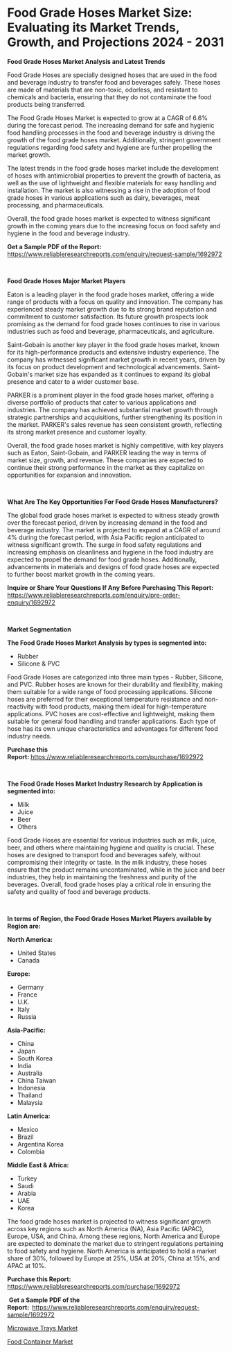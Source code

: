 <p><h1>Food Grade Hoses Market Size: Evaluating its Market Trends, Growth, and Projections 2024 - 2031</h1></p><p><strong>Food Grade Hoses Market Analysis and Latest Trends</strong></p>
<p><p>Food Grade Hoses are specially designed hoses that are used in the food and beverage industry to transfer food and beverages safely. These hoses are made of materials that are non-toxic, odorless, and resistant to chemicals and bacteria, ensuring that they do not contaminate the food products being transferred.</p><p>The Food Grade Hoses Market is expected to grow at a CAGR of 6.6% during the forecast period. The increasing demand for safe and hygienic food handling processes in the food and beverage industry is driving the growth of the food grade hoses market. Additionally, stringent government regulations regarding food safety and hygiene are further propelling the market growth.</p><p>The latest trends in the food grade hoses market include the development of hoses with antimicrobial properties to prevent the growth of bacteria, as well as the use of lightweight and flexible materials for easy handling and installation. The market is also witnessing a rise in the adoption of food grade hoses in various applications such as dairy, beverages, meat processing, and pharmaceuticals.</p><p>Overall, the food grade hoses market is expected to witness significant growth in the coming years due to the increasing focus on food safety and hygiene in the food and beverage industry.</p></p>
<p><strong>Get a Sample PDF of the Report:&nbsp;</strong> <a href="https://www.reliableresearchreports.com/enquiry/request-sample/1692972">https://www.reliableresearchreports.com/enquiry/request-sample/1692972</a></p>
<p>&nbsp;</p>
<p><strong>Food Grade Hoses Major Market Players</strong></p>
<p><p>Eaton is a leading player in the food grade hoses market, offering a wide range of products with a focus on quality and innovation. The company has experienced steady market growth due to its strong brand reputation and commitment to customer satisfaction. Its future growth prospects look promising as the demand for food grade hoses continues to rise in various industries such as food and beverage, pharmaceuticals, and agriculture.</p><p>Saint-Gobain is another key player in the food grade hoses market, known for its high-performance products and extensive industry experience. The company has witnessed significant market growth in recent years, driven by its focus on product development and technological advancements. Saint-Gobain's market size has expanded as it continues to expand its global presence and cater to a wider customer base.</p><p>PARKER is a prominent player in the food grade hoses market, offering a diverse portfolio of products that cater to various applications and industries. The company has achieved substantial market growth through strategic partnerships and acquisitions, further strengthening its position in the market. PARKER's sales revenue has seen consistent growth, reflecting its strong market presence and customer loyalty.</p><p>Overall, the food grade hoses market is highly competitive, with key players such as Eaton, Saint-Gobain, and PARKER leading the way in terms of market size, growth, and revenue. These companies are expected to continue their strong performance in the market as they capitalize on opportunities for expansion and innovation.</p></p>
<p>&nbsp;</p>
<p><strong>What Are The Key Opportunities For Food Grade Hoses Manufacturers?</strong></p>
<p><p>The global food grade hoses market is expected to witness steady growth over the forecast period, driven by increasing demand in the food and beverage industry. The market is projected to expand at a CAGR of around 4% during the forecast period, with Asia Pacific region anticipated to witness significant growth. The surge in food safety regulations and increasing emphasis on cleanliness and hygiene in the food industry are expected to propel the demand for food grade hoses. Additionally, advancements in materials and designs of food grade hoses are expected to further boost market growth in the coming years.</p></p>
<p><strong>Inquire or Share Your Questions If Any Before Purchasing This Report:</strong> <a href="https://www.reliableresearchreports.com/enquiry/pre-order-enquiry/1692972">https://www.reliableresearchreports.com/enquiry/pre-order-enquiry/1692972</a></p>
<p>&nbsp;</p>
<p><strong>Market Segmentation</strong></p>
<p><strong>The Food Grade Hoses Market Analysis by types is segmented into:</strong></p>
<p><ul><li>Rubber</li><li>Silicone & PVC</li></ul></p>
<p><p>Food Grade Hoses are categorized into three main types - Rubber, Silicone, and PVC. Rubber hoses are known for their durability and flexibility, making them suitable for a wide range of food processing applications. Silicone hoses are preferred for their exceptional temperature resistance and non-reactivity with food products, making them ideal for high-temperature applications. PVC hoses are cost-effective and lightweight, making them suitable for general food handling and transfer applications. Each type of hose has its own unique characteristics and advantages for different food industry needs.</p></p>
<p><strong>Purchase this Report:&nbsp;</strong><a href="https://www.reliableresearchreports.com/purchase/1692972">https://www.reliableresearchreports.com/purchase/1692972</a></p>
<p>&nbsp;</p>
<p><strong>The Food Grade Hoses Market Industry Research by Application is segmented into:</strong></p>
<p><ul><li>Milk</li><li>Juice</li><li>Beer</li><li>Others</li></ul></p>
<p><p>Food Grade Hoses are essential for various industries such as milk, juice, beer, and others where maintaining hygiene and quality is crucial. These hoses are designed to transport food and beverages safely, without compromising their integrity or taste. In the milk industry, these hoses ensure that the product remains uncontaminated, while in the juice and beer industries, they help in maintaining the freshness and purity of the beverages. Overall, food grade hoses play a critical role in ensuring the safety and quality of food and beverage products.</p></p>
<p>&nbsp;</p>
<p><strong>In terms of Region, the Food Grade Hoses Market Players available by Region are:</strong></p>
<p>
    <p> <strong> North America: </strong>
        <ul>
            <li>United States</li>
            <li>Canada</li>
        </ul>
        </p> 
    <p> <strong> Europe: </strong>
        <ul>
            <li>Germany</li>
            <li>France</li>
            <li>U.K.</li>
            <li>Italy</li>
            <li>Russia</li>
        </ul>
        </p> 
    <p> <strong> Asia-Pacific: </strong>
        <ul>
            <li>China</li>
            <li>Japan</li>
            <li>South Korea</li>
            <li>India</li>
            <li>Australia</li>
            <li>China Taiwan</li>
            <li>Indonesia</li>
            <li>Thailand</li>
            <li>Malaysia</li>
        </ul>
        </p> 
    <p> <strong> Latin America: </strong>
        <ul>
            <li>Mexico</li>
            <li>Brazil</li>
            <li>Argentina Korea</li>
            <li>Colombia</li>
        </ul>
        </p> 
    <p> <strong> Middle East & Africa: </strong>
        <ul>
            <li>Turkey</li>
            <li>Saudi</li>
            <li>Arabia</li>
            <li>UAE</li>
            <li>Korea</li>
        </ul>
    </p>
    </p>
<p><p>The food grade hoses market is projected to witness significant growth across key regions such as North America (NA), Asia Pacific (APAC), Europe, USA, and China. Among these regions, North America and Europe are expected to dominate the market due to stringent regulations pertaining to food safety and hygiene. North America is anticipated to hold a market share of 30%, followed by Europe at 25%, USA at 20%, China at 15%, and APAC at 10%.</p></p>
<p><strong>Purchase this Report: </strong><a href="https://www.reliableresearchreports.com/purchase/1692972">https://www.reliableresearchreports.com/purchase/1692972</a></p>
<p>&nbsp;<strong>Get a Sample PDF of the Report:&nbsp;&nbsp;</strong><a href="https://www.reliableresearchreports.com/enquiry/request-sample/1692972">https://www.reliableresearchreports.com/enquiry/request-sample/1692972</a></p>
<p><strong></strong></p>
<p><p><a href="https://issuu.com/reportprime-2/docs/microwave-trays-market-size-2030.pptx">Microwave Trays Market</a></p><p><a href="https://issuu.com/reportprime-2/docs/food-container-market-size-2030.pptx">Food Container Market</a></p></p>